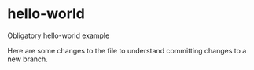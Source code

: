 # hello-world
Obligatory hello-world example

Here are some changes to the file to understand committing changes to a new branch.
